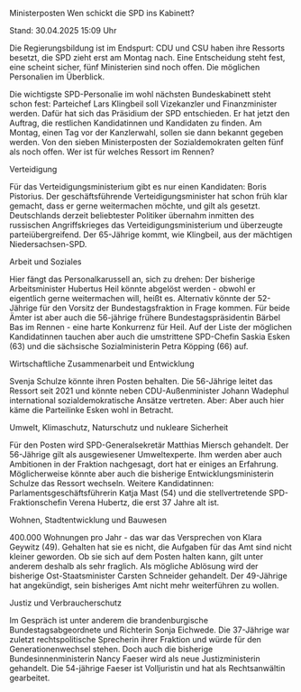 
Ministerposten
Wen schickt die SPD ins Kabinett?


Stand: 30.04.2025 15:09 Uhr


Die Regierungsbildung ist im Endspurt: CDU und CSU haben ihre Ressorts besetzt, die SPD zieht erst am Montag nach. Eine Entscheidung steht fest, eine scheint sicher, fünf Ministerien sind noch offen. Die möglichen Personalien im Überblick.



Die wichtigste SPD-Personalie im wohl nächsten Bundeskabinett steht schon fest: Parteichef Lars Klingbeil soll Vizekanzler und Finanzminister werden. Dafür hat sich das Präsidium der SPD entschieden. Er hat jetzt den Auftrag, die restlichen Kandidatinnen und Kandidaten zu finden. Am Montag, einen Tag vor der Kanzlerwahl, sollen sie dann bekannt gegeben werden. Von den sieben Ministerposten der Sozialdemokraten gelten fünf als noch offen. Wer ist für welches Ressort im Rennen?

Verteidigung


Für das Verteidigungsministerium gibt es nur einen Kandidaten: Boris Pistorius. Der geschäftsführende Verteidigungsminister hat schon früh klar gemacht, dass er gerne weitermachen möchte, und gilt als gesetzt. Deutschlands derzeit beliebtester Politiker übernahm inmitten des russischen Angriffskrieges das Verteidigungsministerium und überzeugte parteiübergreifend. Der 65-Jährige kommt, wie Klingbeil, aus der mächtigen Niedersachsen-SPD.

Arbeit und Soziales


Hier fängt das Personalkarussell an, sich zu drehen: Der bisherige Arbeitsminister Hubertus Heil könnte abgelöst werden - obwohl er eigentlich gerne weitermachen will, heißt es. Alternativ könnte der 52-Jährige für den Vorsitz der Bundestagsfraktion in Frage kommen. Für beide Ämter ist aber auch die 56-jährige frühere Bundestagspräsidentin Bärbel Bas im Rennen - eine harte Konkurrenz für Heil. Auf der Liste der möglichen Kandidatinnen tauchen aber auch die umstrittene SPD-Chefin Saskia Esken (63) und die sächsische Sozialministerin Petra Köpping (66) auf.

Wirtschaftliche Zusammenarbeit und Entwicklung

Svenja Schulze könnte ihren Posten behalten. Die 56-Jährige leitet das Ressort seit 2021 und könnte neben CDU-Außenminister Johann Wadephul international sozialdemokratische Ansätze vertreten. Aber: Aber auch hier käme die Parteilinke Esken wohl in Betracht.

Umwelt, Klimaschutz, Naturschutz und nukleare Sicherheit


Für den Posten wird SPD-Generalsekretär Matthias Miersch gehandelt. Der 56-Jährige gilt als ausgewiesener Umweltexperte. Ihm werden aber auch Ambitionen in der Fraktion nachgesagt, dort hat er einiges an Erfahrung. Möglicherweise könnte aber auch die bisherige Entwicklungsministerin Schulze das Ressort wechseln. Weitere Kandidatinnen: Parlamentsgeschäftsführerin Katja Mast (54) und die stellvertretende SPD-Fraktionschefin Verena Hubertz, die erst 37 Jahre alt ist.

Wohnen, Stadtentwicklung und Bauwesen


400.000 Wohnungen pro Jahr - das war das Versprechen von Klara Geywitz (49). Gehalten hat sie es nicht, die Aufgaben für das Amt sind nicht kleiner geworden. Ob sie sich auf dem Posten halten kann, gilt unter anderem deshalb als sehr fraglich. Als mögliche Ablösung wird der bisherige Ost-Staatsminister Carsten Schneider gehandelt. Der 49-Jährige hat angekündigt, sein bisheriges Amt nicht mehr weiterführen zu wollen.

Justiz und Verbraucherschutz


Im Gespräch ist unter anderem die brandenburgische Bundestagsabgeordnete und Richterin Sonja Eichwede. Die 37-Jährige war zuletzt rechtspolitische Sprecherin ihrer Fraktion und würde für den Generationenwechsel stehen. Doch auch die bisherige Bundesinnenministerin Nancy Faeser wird als neue Justizministerin gehandelt. Die 54-jährige Faeser ist Volljuristin und hat als Rechtsanwältin gearbeitet.

